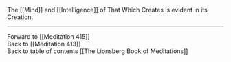 The [[Mind]] and [[Intelligence]] of That Which Creates is evident in its Creation. 

___

Forward to [[Meditation 415]]  
Back to [[Meditation 413]]  
Back to table of contents [[The Lionsberg Book of Meditations]]  